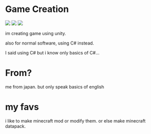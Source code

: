 # Game Creation

<p>
    <img src="https://img.shields.io/badge/-Unity-000000.svg?logo=unity&style=popout">
    <img src="https://img.shields.io/badge/Editor-VScode-darkblue.svg?logo=visualstudiocode&style=popout">
    <img src="https://img.shields.io/badge/Discord-hayattgd1366-7289DA.svg?logo=discord&style=popout">
</p>

im creating game using unity.

also for normal software, using C# instead.

I said using C# but i know only basics of C#...

# From?

me from japan. but only speak basics of english

# my favs

i like to make minecraft mod or modify them.
or else make minecraft datapack.